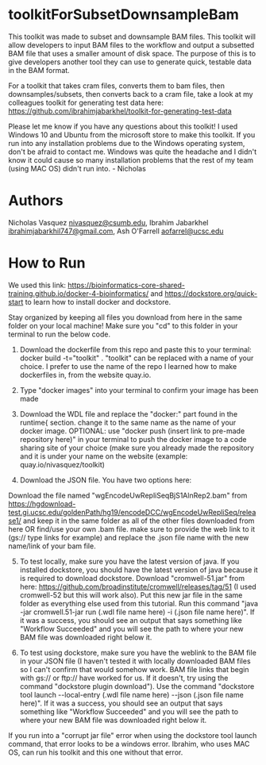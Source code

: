 # toolkitForSubsetDownsampleBam

This toolkit was made to subset and downsample BAM files. This toolkit will allow developers to input BAM files to the workflow and output a subsetted BAM file that uses a smaller amount of disk space. The purpose of this is to give developers another tool they can use to generate quick, testable data in the BAM format. 

For a toolkit that takes cram files, converts them to bam files, then downsamples/subsets, then converts back to a cram file, take a look at my colleagues toolkit for generating test data here: https://github.com/ibrahimjabarkhel/toolkit-for-generating-test-data

Please let me know if you have any questions about this toolkit! I used Windows 10 and Ubuntu from the microsoft store to make this toolkit. If you run into any installation problems due to the Windows operating system, don't be afraid to contact me. Windows was quite the headache and I didn't know it could cause so many installation problems that the rest of my team (using MAC OS) didn't run into. - Nicholas

# Authors

Nicholas Vasquez nivasquez@csumb.edu,
Ibrahim Jabarkhel ibrahimjabarkhil747@gmail.com,
Ash O'Farrell aofarrel@ucsc.edu

# How to Run 

We used this link: https://bioinformatics-core-shared-training.github.io/docker-4-bioinformatics/ and https://dockstore.org/quick-start to learn how to install docker and dockstore.

Stay organized by keeping all files you download from here in the same folder on your local machine! Make sure you "cd" to this folder in your terminal to run the below code. 

1. Download the dockerfile from this repo and paste this to your terminal: docker build -t="toolkit" . "toolkit" can be replaced with a name of your choice. I prefer to use the name of the repo I learned how to make dockerfiles in, from the website quay.io.

2. Type "docker images" into your terminal to confirm your image has been made

3. Download the WDL file and replace the "docker:" part found in the runtime{ section. change it to the same name as the name of your docker image. OPTIONAL: use "docker push (insert link to pre-made repository here)" in your terminal to push the docker image to a code sharing site of your choice (make sure you already made the repository and it is under your name on the website (example: quay.io/nivasquez/toolkit)

4. Download the JSON file. You have two options here:

Download the file named "wgEncodeUwRepliSeqBjS1AlnRep2.bam" from https://hgdownload-test.gi.ucsc.edu/goldenPath/hg19/encodeDCC/wgEncodeUwRepliSeq/release1/ and keep it in the same folder as all of the other files downloaded from here OR find/use your own .bam file. make sure to provide the web link to it (gs:// type links for example) and replace the .json file name with the new name/link of your bam file. 

5. To test locally, make sure you have the latest version of java. If you installed dockstore, you should have the latest version of java because it is required to download dockstore. Download "cromwell-51.jar" from here: https://github.com/broadinstitute/cromwell/releases/tag/51 (I used cromwell-52 but this will work also). Put this new jar file in the same folder as everything else used from this tutorial. Run this command "java -jar cromwell.51-jar run (.wdl file  name here) -i (.json file name here)". If it was a success, you should see an output that says something like "Workflow Succeeded" and you will see the path to where your new BAM file was downloaded right below it. 

6. To test using dockstore, make sure you have the weblink to the BAM file in your JSON file (I haven't tested it with locally downloaded BAM files so I can't confirm that would somehow work. BAM file links that begin with gs:// or ftp:// have worked for us. If it doesn't, try using the command "dockstore plugin download"). Use the command "dockstore tool launch --local-entry (.wdl file name here) --json (.json file name here)". If it was a success, you should see an output that says something like "Workflow Succeeded" and you will see the path to where your new BAM file was downloaded right below it.

If you run into a "corrupt jar file" error when using the dockstore tool launch command, that error looks to be a windows error. Ibrahim, who uses MAC OS, can run his toolkit and this one without that error. 
